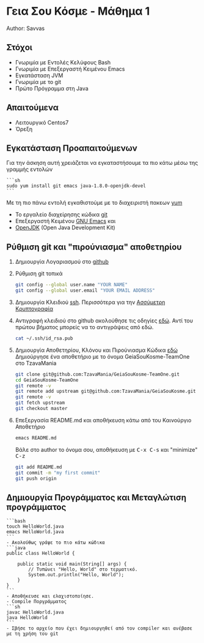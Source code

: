 # Γεια Σου Κόσμε - Μάθημα 1
Author: Savvas
## Στόχοι
- Γνωριμία με Εντολές Κελύφους Bash
- Γνωριμία με Επεξεργαστή Κειμένου Emacs
- Εγκατάσταση JVM
- Γνωριμία με το git
- Πρώτο Πρόγραμμα στη Java

## Απαιτούμενα
- Λειτουργικό Centos7
- Όρεξη

## Εγκατάσταση Προαπαιτούμενων
Για την άσκηση αυτή χρειάζεται να εγκαταστήσουμε τα πιο κάτω μέσω της γραμμής εντολών

	```sh
	sudo yum install git emacs java-1.8.0-openjdk-devel
	```

Με τη πιο πάνω εντολή εγκαθιστούμε με το διαχειριστή πακεων [yum](https://en.wikipedia.org/wiki/Yellowdog_Updater,_Modified)
- Το εργαλείο διαχείρησης κώδικα [git](https://git-scm.com/)
- Επεξεργαστή Κειμένου [GNU Emacs](https://www.gnu.org/software/emacs/) και
- [OpenJDK](http://openjdk.java.net/) (Open Java Development Kit)

## Ρύθμιση git και "πιρούνιασμα" αποθετηρίου

1. Δημιουργία Λογαριασμού στο [github](https://github.com/)
2. Ρύθμιση git τοπικά

	```sh
	git config --global user.name "YOUR NAME"
	git config --global user.email "YOUR EMAIL ADDRESS"
	```

3. Δημιουργία Κλειδιού [ssh](https://help.github.com/articles/generating-a-new-ssh-key-and-adding-it-to-the-ssh-agent/). Περισσότερα για την [Ασσύμετρη Κρυπτογραφία](https://en.wikipedia.org/wiki/Public-key_cryptography)
4. Αντιγραφή κλειδιού στο github ακολούθησε τις οδηγίες [εδώ](https://help.github.com/articles/adding-a-new-ssh-key-to-your-github-account/). Αντί του πρώτου βήματος μπορείς να το αντιγράψεις από εδώ.

	```bash
	cat ~/.ssh/id_rsa.pub
	```

5. Δημιουργία Αποθετηρίου, Κλόνου και Πιρούνιασμα Κώδικα [εδώ](https://help.github.com/articles/fork-a-repo/)
   Δημιούργησε ένα αποθετήριο με το όνομα GeiaSouKosme-TeamOne στο TzavaMania

	```bash
	git clone git@github.com:TzavaMania/GeiaSouKosme-TeamOne.git
	cd GeiaSouKosme-TeamOne
	git remote -v
	git remote add upstream git@github.com:TzavaMania/GeiaSouKosme.git
	git remote -v
	git fetch upstream
	git checkout master
	```

6. Επεξεργασία README.md και αποθήκευση κάτω από του Καινούργιο Αποθετήριο
	```bash
	emacs README.md
	```
	Βάλε στο author το όνομα σου, αποθήκευση με <kbd>C-x C-s</kbd> και "minimize" <kbd>C-z</kbd>
	```bash
	git add README.md
	git commit -m "my first commit"
	git push origin
	```
## Δημιουργία Προγράμματος και Μεταγλώτιση προγράμματος
	```bash
	touch HelloWorld.java
	emacs HelloWorld.java
	```
	- Ακολούθως γράψε το πιο κάτω κώδικα
	```java
	public class HelloWorld {

		public static void main(String[] args) {
			// Τυπώνει "Hello, World" στο τερματικό.
			System.out.println("Hello, World");
		}
	}
	```
	- Αποθήκευσε και ελαχιστοποίησε.
	- Compile Ποργράμματος
	```sh
	javac HelloWorld.java
	java HelloWorld
	```
	- Σβήσε το αρχείο που έχει δημιουργηθεί από τον compiler και ανέβασε με τη χρήση του git
